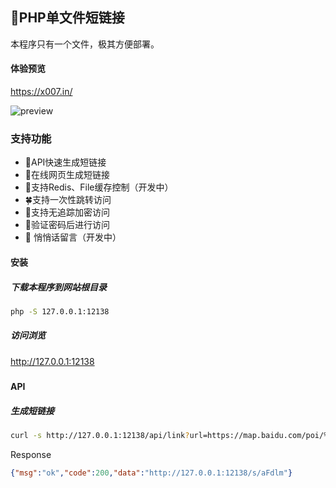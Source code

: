 ## 🔗PHP单文件短链接

本程序只有一个文件，极其方便部署。

#### 体验预览

<https://x007.in/>



![preview](https://raw.githubusercontent.com/ellermister/shorturl/master/preview.png)

### 支持功能

- 🌵API快速生成短链接
- 🌱在线网页生成短链接
- 🍄支持Redis、File缓存控制（开发中）
- 🍀支持一次性跳转访问
- 🍁支持无追踪加密访问
- 🔑验证密码后进行访问
- 🦉 悄悄话留言（开发中）



#### 安装

##### 下载本程序到网站根目录

```bash
php -S 127.0.0.1:12138
```

##### 访问浏览

http://127.0.0.1:12138

##### 

#### API

##### 生成短链接

```bash
curl -s http://127.0.0.1:12138/api/link?url=https://map.baidu.com/poi/%E4%B9%9D%E9%BE%99%E5%85%AC%E5%9B%AD/@12713897.395906774,2531599.1717763273,15.45z
```

Response

```json
{"msg":"ok","code":200,"data":"http://127.0.0.1:12138/s/aFdlm"}
```
